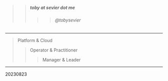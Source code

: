 

> 
>> ##### toby at sevier dot me
>>>> ###### @tobysevier

---

> Platform & Cloud
>> Operator & Practitioner
>>> Manager & Leader

---


20230823

